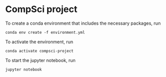 # CompSci project

To create a conda environment that includes the necessary packages, run
```
conda env create -f environment.yml
```

To activate the environment, run
```
conda activate compsci-project
```

To start the jupyter notebook, run
```
jupyter notebook
```


